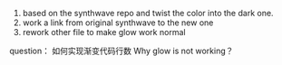 1. based on the synthwave repo and twist the color into the dark one.
2. work a link from original synthwave to the new one
4. rework other file to make glow work normal

question：
如何实现渐变代码行数
Why glow is not working？